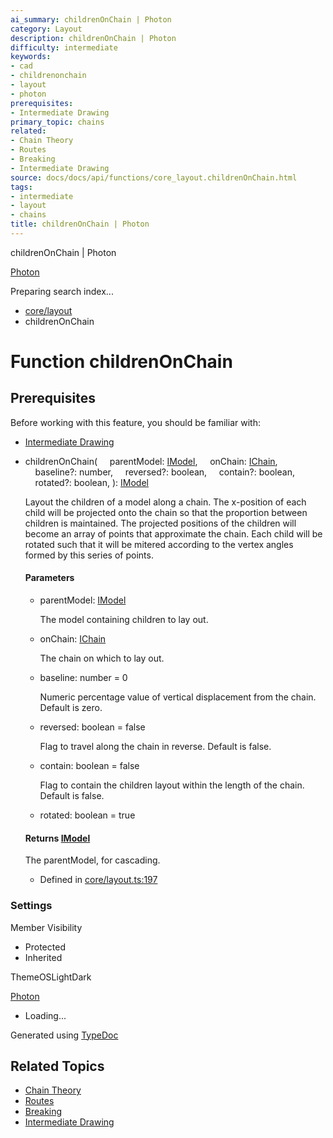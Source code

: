 ```yaml
---
ai_summary: childrenOnChain | Photon
category: Layout
description: childrenOnChain | Photon
difficulty: intermediate
keywords:
- cad
- childrenonchain
- layout
- photon
prerequisites:
- Intermediate Drawing
primary_topic: chains
related:
- Chain Theory
- Routes
- Breaking
- Intermediate Drawing
source: docs/docs/api/functions/core_layout.childrenOnChain.html
tags:
- intermediate
- layout
- chains
title: childrenOnChain | Photon
---
```

childrenOnChain | Photon

[Photon](../index.md)




Preparing search index...

* [core/layout](../modules/core_layout.md)
* childrenOnChain

# Function childrenOnChain

## Prerequisites

Before working with this feature, you should be familiar with:

- [Intermediate Drawing](../index.md)


* childrenOnChain(
      parentModel: [IModel](../interfaces/core_schema.IModel.md),
      onChain: [IChain](../interfaces/core_maker.IChain.md),
      baseline?: number,
      reversed?: boolean,
      contain?: boolean,
      rotated?: boolean,
  ): [IModel](../interfaces/core_schema.IModel.md)

  Layout the children of a model along a chain.
  The x-position of each child will be projected onto the chain so that the proportion between children is maintained.
  The projected positions of the children will become an array of points that approximate the chain.
  Each child will be rotated such that it will be mitered according to the vertex angles formed by this series of points.

  #### Parameters

  + parentModel: [IModel](../interfaces/core_schema.IModel.md)

    The model containing children to lay out.
  + onChain: [IChain](../interfaces/core_maker.IChain.md)

    The chain on which to lay out.
  + baseline: number = 0

    Numeric percentage value of vertical displacement from the chain. Default is zero.
  + reversed: boolean = false

    Flag to travel along the chain in reverse. Default is false.
  + contain: boolean = false

    Flag to contain the children layout within the length of the chain. Default is false.
  + rotated: boolean = true

  #### Returns [IModel](../interfaces/core_schema.IModel.md)

  The parentModel, for cascading.

  + Defined in [core/layout.ts:197](https://github.com/mwhite454/photon/blob/main/packages/photon/src/core/layout.ts#L197)

### Settings

Member Visibility

* Protected
* Inherited

ThemeOSLightDark

[Photon](../index.md)

* Loading...

Generated using [TypeDoc](https://typedoc.org/)

## Related Topics

- [Chain Theory](../index.md)
- [Routes](../index.md)
- [Breaking](../index.md)
- [Intermediate Drawing](../index.md)
